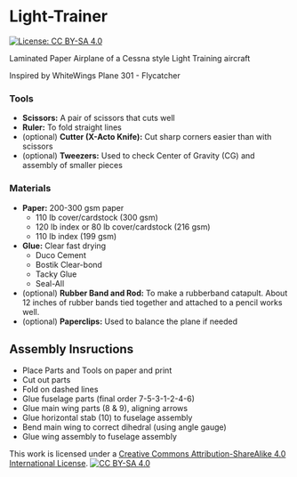 # Light-Trainer
[![License: CC BY-SA 4.0][cc-by-sa-shield]][cc-by-sa]

Laminated Paper Airplane of a Cessna style Light Training aircraft

Inspired by WhiteWings Plane 301 - Flycatcher

### Tools
* **Scissors:** A pair of scissors that cuts well
* **Ruler:** To fold straight lines
* (optional) **Cutter (X-Acto Knife):** Cut sharp corners easier than with scissors
* (optional) **Tweezers:** Used to check Center of Gravity (CG) and assembly of smaller pieces

### Materials
* **Paper:** 200-300 gsm paper
  * 110 lb cover/cardstock (300 gsm)
  * 120 lb index or 80 lb cover/cardstock (216 gsm)
  * 110 lb index (199 gsm)
* **Glue:** Clear fast drying
  * Duco Cement
  * Bostik Clear-bond
  * Tacky Glue
  * Seal-All
* (optional) **Rubber Band and Rod:** To make a rubberband catapult.  About 12 inches of rubber bands tied together and attached to a pencil works well.
* (optional) **Paperclips:** Used to balance the plane if needed

## Assembly Insructions
* Place Parts and Tools on paper and print
* Cut out parts
* Fold on dashed lines
* Glue fuselage parts (final order 7-5-3-1-2-4-6)
* Glue main wing parts (8 & 9), aligning arrows
* Glue horizontal stab (10) to fuselage assembly
* Bend main wing to correct dihedral (using angle gauge)
* Glue wing assembly to fuselage assembly

This work is licensed under a [Creative Commons Attribution-ShareAlike 4.0 International License][cc-by-sa].  [![CC BY-SA 4.0][cc-by-sa-image]][cc-by-sa]

[cc-by-sa]: https://creativecommons.org/licenses/by-sa/4.0/
[cc-by-sa-image]: https://licensebuttons.net/l/by-sa/4.0/88x31.png
[cc-by-sa-shield]: https://img.shields.io/badge/License-CC_BY--SA_4.0-lightgrey.svg
